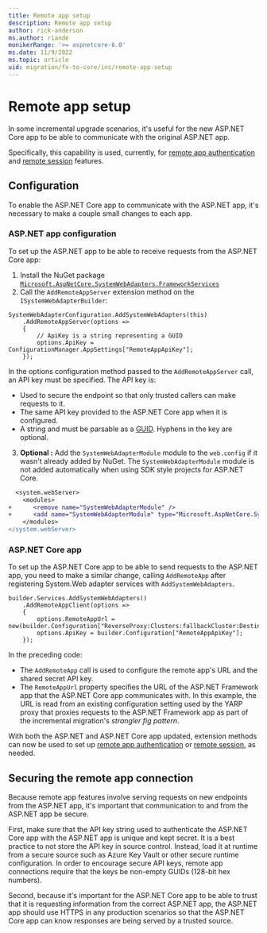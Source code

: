 ```yaml
---
title: Remote app setup
description: Remote app setup
author: rick-anderson
ms.author: riande
monikerRange: '>= aspnetcore-6.0'
ms.date: 11/9/2022
ms.topic: article
uid: migration/fx-to-core/inc/remote-app-setup
---
```


# Remote app setup

In some incremental upgrade scenarios, it's useful for the new ASP.NET Core app to be able to communicate with the original ASP.NET app.

Specifically, this capability is used, currently, for [remote app authentication](xref:migration/fx-to-core/inc/remote-authentication) and [remote session](xref:migration/fx-to-core/areas/session#remote-app-session-state) features.

## Configuration

To enable the ASP.NET Core app to communicate with the ASP.NET app, it's necessary to make a couple small changes to each app.

### ASP.NET app configuration

To set up the ASP.NET app to be able to receive requests from the ASP.NET Core app:
1. Install the NuGet package [`Microsoft.AspNetCore.SystemWebAdapters.FrameworkServices`](https://www.nuget.org/packages/Microsoft.AspNetCore.SystemWebAdapters)
2. Call the `AddRemoteAppServer` extension method on the `ISystemWebAdapterBuilder`:

```CSharp
SystemWebAdapterConfiguration.AddSystemWebAdapters(this)
    .AddRemoteAppServer(options =>
    {
        // ApiKey is a string representing a GUID
        options.ApiKey = ConfigurationManager.AppSettings["RemoteAppApiKey"];
    });
```

In the options configuration method passed to the `AddRemoteAppServer` call, an API key must be specified. The API key is:

* Used to secure the endpoint so that only trusted callers can make requests to it.
* The same API key provided to the ASP.NET Core app when it is configured.
* A string and must be parsable as a [GUID](/dotnet/api/system.guid). Hyphens in the key are optional.

3. **Optional :** Add the `SystemWebAdapterModule` module to the `web.config` if it wasn't already added by NuGet. The `SystemWebAdapterModule` module is not added automatically when using SDK style projects for ASP.NET Core.

```diff
  <system.webServer>
    <modules>
+      <remove name="SystemWebAdapterModule" />
+      <add name="SystemWebAdapterModule" type="Microsoft.AspNetCore.SystemWebAdapters.SystemWebAdapterModule, Microsoft.AspNetCore.SystemWebAdapters.FrameworkServices" preCondition="managedHandler" />
    </modules>
</system.webServer>
```

### ASP.NET Core app

To set up the ASP.NET Core app to be able to send requests to the ASP.NET app, you need to make a similar change, calling `AddRemoteApp` after registering System.Web adapter services with `AddSystemWebAdapters`.

```CSharp
builder.Services.AddSystemWebAdapters()
    .AddRemoteAppClient(options =>
    {
        options.RemoteAppUrl = new(builder.Configuration["ReverseProxy:Clusters:fallbackCluster:Destinations:fallbackApp:Address"]);
        options.ApiKey = builder.Configuration["RemoteAppApiKey"];
    });
```

In the preceding code:

* The `AddRemoteApp` call is used to configure the remote app's URL and the shared secret API key.
* The `RemoteAppUrl` property specifies the URL of the ASP.NET Framework app that the ASP.NET Core app communicates with. In this example, the URL is read from an existing configuration setting used by the YARP proxy that proxies requests to the ASP.NET Framework app as part of the incremental migration's *strangler fig pattern*.

With both the ASP.NET and ASP.NET Core app updated, extension methods can now be used to set up [remote app authentication](xref:migration/fx-to-core/inc/remote-authentication) or [remote session](xref:migration/fx-to-core/areas/session#remote-app-session-state), as needed.

## Securing the remote app connection

Because remote app features involve serving requests on new endpoints from the ASP.NET app, it's important that communication to and from the ASP.NET app be secure.

First, make sure that the API key string used to authenticate the ASP.NET Core app with the ASP.NET app is unique and kept secret. It is a best practice to not store the API key in source control. Instead, load it at runtime from a secure source such as Azure Key Vault or other secure runtime configuration. In order to encourage secure API keys, remote app connections require that the keys be non-empty GUIDs (128-bit hex numbers).

Second, because it's important for the ASP.NET Core app to be able to trust that it is requesting information from the correct ASP.NET app, the ASP.NET app should use HTTPS in any production scenarios so that the ASP.NET Core app can know responses are being served by a trusted source.
